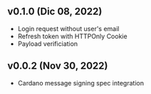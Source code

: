 ## v0.1.0 (Dic 08, 2022)

*   Login request without user's email
*   Refresh token with HTTPOnly Cookie
*   Payload verificiation
## v0.0.2 (Nov 30, 2022)

*   Cardano message signing spec integration
